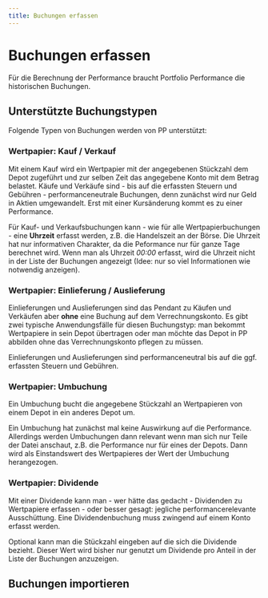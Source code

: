 ```yaml
---
title: Buchungen erfassen
---
```


# Buchungen erfassen

Für die Berechnung der Performance braucht Portfolio Performance die historischen Buchungen.

## Unterstützte Buchungstypen

Folgende Typen von Buchungen werden von PP unterstützt:

### Wertpapier: Kauf / Verkauf

Mit einem Kauf wird ein Wertpapier mit der angegebenen Stückzahl dem Depot zugeführt und zur selben Zeit das angegebene Konto mit dem Betrag belastet. Käufe und Verkäufe sind - bis auf die erfassten Steuern und Gebühren - performanceneutrale Buchungen, denn zunächst wird nur Geld in Aktien umgewandelt. Erst mit einer Kursänderung kommt es zu einer Performance.

Für Kauf- und Verkaufsbuchungen kann - wie für alle Wertpapierbuchungen - eine **Uhrzeit** erfasst werden, z.B. die Handelszeit an der Börse. Die Uhrzeit hat nur informativen Charakter, da die Peformance nur für ganze Tage berechnet wird.  Wenn man als Uhrzeit *00:00* erfasst, wird die Uhrzeit nicht in der Liste der Buchungen angezeigt (Idee: nur so viel Informationen wie notwendig anzeigen).


### Wertpapier: Einlieferung / Auslieferung

Einlieferungen und Auslieferungen sind das Pendant zu Käufen und Verkäufen aber **ohne** eine Buchung auf dem Verrechnungskonto. Es gibt zwei typische Anwendungsfälle für diesen Buchungstyp: man bekommt Wertpapiere in sein Depot übertragen oder man möchte das Depot in PP abbilden ohne das Verrechnungskonto pflegen zu müssen.

Einlieferungen und Auslieferungen sind performanceneutral bis auf die ggf. erfassten Steuern und Gebühren.

### Wertpapier: Umbuchung

Ein Umbuchung bucht die angegebene Stückzahl an Wertpapieren von einem Depot in ein anderes Depot um.

Ein Umbuchung hat zunächst mal keine Auswirkung auf die Performance. Allerdings werden Umbuchungen dann relevant wenn man sich nur Teile der Datei anschaut, z.B. die Performance nur für eines der Depots. Dann wird als Einstandswert des Wertpapieres der Wert der Umbuchung herangezogen.

### Wertpapier: Dividende

Mit einer Dividende kann man - wer hätte das gedacht - Dividenden zu Wertpapiere erfassen - oder besser gesagt: jegliche performancerelevante Ausschüttung. Eine Dividendenbuchung muss zwingend auf einem Konto erfasst werden.

Optional kann man die Stückzahl eingeben auf die sich die Dividende bezieht. Dieser Wert wird bisher nur genutzt um Dividende pro Anteil in der Liste der Buchungen anzuzeigen.

## Buchungen importieren